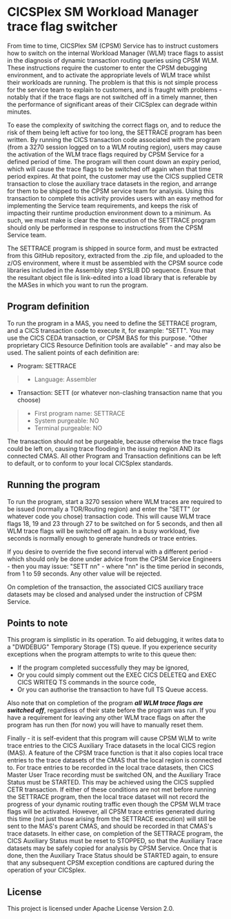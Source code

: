 # CICSPlex SM Workload Manager trace flag switcher

From time to time, CICSPlex SM (CPSM) Service has to instruct customers how to switch on the internal Workload Manager (WLM) trace flags to assist in the diagnosis of dynamic transaction routing queries using CPSM WLM.  These instructions require the customer to enter the CPSM debugging environment, and to activate the appropriate levels of WLM trace whilst their workloads are running. The problem is that this is not simple process for the service team to explain to customers, and is fraught with problems - notably that if the trace flags are not switched off in a timely manner, then the performance of significant areas of their CICSplex can degrade within minutes.

To ease the complexity of switching the correct flags on, and to reduce the risk of them being left active for too long, the SETTRACE program has been written. By running the CICS transaction code associated with the program (from a 3270 session logged on to a WLM routing region), users may cause the activation of the WLM trace flags required by CPSM Service for a defined period of time. The program will then count down an expiry period, which will cause the trace flags to be switched off again when that time period expires. At that point, the customer may use the CICS supplied CETR transaction to close the auxiliary trace datasets in the region, and arrange for them to be shipped to the CPSM service team for analysis. Using this transaction to complete this activity provides users with an easy method for implementing the Service team requirements, and keeps the risk of impacting their runtime production environment down to a minimum. As such, we must make is clear the the execution of the SETTRACE program should only be performed in response to instructions from the CPSM Service team.

The SETTRACE program is shipped in source form, and must be extracted from this GitHub repository, extracted from the .zip file, and uploaded to the z/OS environment, where it must be assembled with the CPSM source code libraries included in the Assembly step SYSLIB DD sequence. Ensure that the resultant object file is link-edited into a load library that is referable by the MASes in which you want to run the program.


## Program definition
To run the program in a MAS, you need to define the SETTRACE program, and a CICS transaction code to execute it, for example: "SETT". You may use the CICS CEDA transaction, or CPSM BAS for this purpose. "Other proprietary CICS Resource Definition tools are available" - and may also be used. The salient points of each definition are:

+ Program: SETTRACE
>+ Language: Assembler

+ Transaction: SETT (or whatever non-clashing transaction name that you choose)
>+ First program name: SETTRACE
>+ System purgeable: NO
>+ Terminal purgeable: NO

The transaction should not be purgeable, because otherwise the trace flags could be left on, causing trace flooding in the issuing region AND its connected CMAS. All other Program and Transaction definitions can be left to default, or to conform to your local CICSplex standards.


## Running the program
To run the program, start a 3270 session where WLM traces are required to be issued (normally a TOR/Routing region) and enter the "SETT" (or whatever code you chose) transaction code. This will cause WLM trace flags 18, 19 and 23 through 27 to be switched on for 5 seconds, and then all WLM trace flags will be switched off again. In a busy workload, five seconds is normally enough to generate hundreds or trace entries.

If you desire to override the five second interval with a different period - which should only be done under advice from the CPSM Service Engineers - then you may issue: "SETT nn"  -  where "nn" is the time period in seconds, from 1 to 59 seconds. Any other value will be rejected.

On completion of the transaction, the associated CICS auxiliary trace datasets may be closed and analysed under the instruction of CPSM Service.


## Points to note
This program is simplistic in its operation. To aid debugging, it writes data to a "DWDEBUG" Temporary Storage (TS) queue. If you experience security exceptions when the program attempts to write to this queue then:
+ If the program  completed successfully they may be ignored,
+ Or you could simply comment out the EXEC CICS DELETEQ and EXEC CICS WRITEQ TS commands in the source code,
+ Or you can authorise the transaction to have full TS Queue access.

Also note that on completion of the program ___all WLM trace flags are switched off___, regardless of their state before the program was run. If you have a requirement for leaving any other WLM trace flags on after the program has run then (for now) you will have to manually reset them. 

Finally - it is self-evident that this program will cause CPSM WLM to write trace entries to the CICS Auxiliary Trace datasets in the local CICS region (MAS).  A feature of the CPSM trace function is that it also copies local trace entries to the trace datasets of the CMAS that the local region is connected to. For trace entries to be recorded in the local trace datasets, then CICS Master User Trace recording must be switched ON, and the Auxiliary Trace Status must be STARTED. This may be achieved using the CICS supplied CETR transaction. If either of these conditions are not met before running the SETTRACE program, then the local trace dataset will not record the progress of your dynamic routing traffic even though the CPSM WLM trace flags will be activated. However, all CPSM trace entries generated during this time (not just those arising from the SETTRACE execution) will still be sent to the MAS's parent CMAS, and should be recorded in that CMAS's trace datasets.  In either case, on completion of the SETTRACE program, the CICS Auxiliary Status must be reset to STOPPED, so that the Auxiliary Trace datasets may be safely copied for analysis by CPSM Service. Once that is done, then the Auxiliary Trace Status should be STARTED again, to ensure that any subsequent CPSM exception conditions are captured during the operation of your CICSplex. 


## License

This project is licensed under Apache License Version 2.0.
